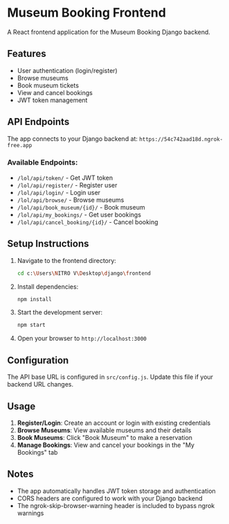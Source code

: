 # Museum Booking Frontend

A React frontend application for the Museum Booking Django backend.

## Features

- User authentication (login/register)
- Browse museums
- Book museum tickets
- View and cancel bookings
- JWT token management

## API Endpoints

The app connects to your Django backend at: `https://54c742aad18d.ngrok-free.app`

### Available Endpoints:
- `/lol/api/token/` - Get JWT token
- `/lol/api/register/` - Register user
- `/lol/api/login/` - Login user
- `/lol/api/browse/` - Browse museums
- `/lol/api/book_museum/{id}/` - Book museum
- `/lol/api/my_bookings/` - Get user bookings
- `/lol/api/cancel_booking/{id}/` - Cancel booking

## Setup Instructions

1. Navigate to the frontend directory:
   ```bash
   cd c:\Users\NITRO V\Desktop\django\frontend
   ```

2. Install dependencies:
   ```bash
   npm install
   ```

3. Start the development server:
   ```bash
   npm start
   ```

4. Open your browser to `http://localhost:3000`

## Configuration

The API base URL is configured in `src/config.js`. Update this file if your backend URL changes.

## Usage

1. **Register/Login**: Create an account or login with existing credentials
2. **Browse Museums**: View available museums and their details
3. **Book Museums**: Click "Book Museum" to make a reservation
4. **Manage Bookings**: View and cancel your bookings in the "My Bookings" tab

## Notes

- The app automatically handles JWT token storage and authentication
- CORS headers are configured to work with your Django backend
- The ngrok-skip-browser-warning header is included to bypass ngrok warnings
